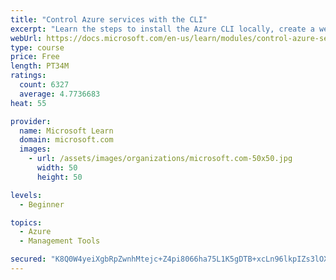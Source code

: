 ```yaml
---
title: "Control Azure services with the CLI"
excerpt: "Learn the steps to install the Azure CLI locally, create a website, and manage Azure resources using the CLI."
webUrl: https://docs.microsoft.com/en-us/learn/modules/control-azure-services-with-cli/
type: course
price: Free
length: PT34M
ratings:
  count: 6327
  average: 4.7736683
heat: 55

provider:
  name: Microsoft Learn
  domain: microsoft.com
  images:
    - url: /assets/images/organizations/microsoft.com-50x50.jpg
      width: 50
      height: 50

levels:
  - Beginner

topics:
  - Azure
  - Management Tools

secured: "K8Q0W4yeiXgbRpZwnhMtejc+Z4pi8066ha75L1K5gDTB+xcLn96lkpIZs3lOXvzHsCVnO3Kib9QA6pprr9aIJCaOXyicbbY/OzZPMrdPjSkkhrLI0s9iAtVMdXsioow4uVO+yG7DJMJl2eMvD7LMF4AKx5hvTsHIS5Cetn3xpcA6PAoNQ5w+7rm7uUfedPB2GqAIMNvhsYN4BnlGox2WdUKgjAT8LjwwWKq+4TIouYk4UIheR1BC4VUPJIRk4bbGs5qIF3fdINIo7rPdQDDKTGNZEwdNnheEzKDnzYjavcIJ+JwePWHcxHMLE3DT663pl2U2hVnCT90iLE1Jurr1ap0uh/GOjlmnHKVY321Z4yncf9e58roakhKPXz9ntN6pdkKz0gGLrQQB/juX427oZT6NKh8883tZMvXM4+e6Evg=;Yq5N5zyAQU0KpG4sGKQBbA=="
---
```


